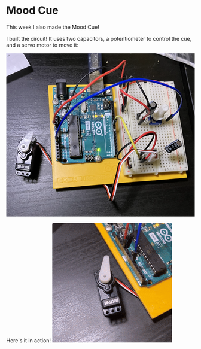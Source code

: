 # Mood Cue

This week I also made the Mood Cue!

I built the circuit! It uses two capacitors, a potentiometer to control the cue, and a servo motor to move it:

![the finished circuit](media/circuit.png)

Here's it in action!
![mood cue moving](media/mood-cue.gif)